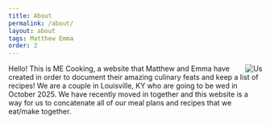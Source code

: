 ```yaml
---
title: About
permalink: /about/
layout: about
tags: Matthew Emma
order: 2
---
```

<html>
    <script src="{{ site.url }}/{{ site.baseurl }}/assets/js/header.js"></script>
    <body>
        <img src="{{ site.url }}/{{ site.baseurl }}/assets/img/Us.jpeg" alt="Us" align="right">
        <div class="aboutUs">
        Hello! This is ME Cooking, a website that Matthew and Emma have created in order to document their amazing culinary feats and keep a list of recipes!
        We are a couple in Louisville, KY who are going to be wed in October 2025. We have recently moved in together and this website is a way for us to concatenate all of our meal plans and recipes that we eat/make together.
        </div>
    </body>
</html>
